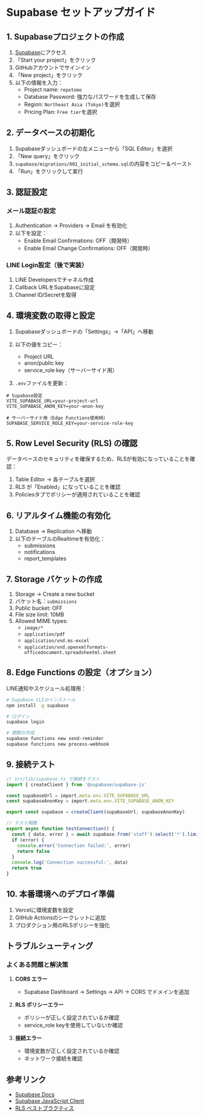 # Supabase セットアップガイド

## 1. Supabaseプロジェクトの作成

1. [Supabase](https://supabase.com)にアクセス
2. 「Start your project」をクリック
3. GitHubアカウントでサインイン
4. 「New project」をクリック
5. 以下の情報を入力：
   - Project name: `repotomo`
   - Database Password: 強力なパスワードを生成して保存
   - Region: `Northeast Asia (Tokyo)`を選択
   - Pricing Plan: `Free tier`を選択

## 2. データベースの初期化

1. Supabaseダッシュボードの左メニューから「SQL Editor」を選択
2. 「New query」をクリック
3. `supabase/migrations/001_initial_schema.sql`の内容をコピー＆ペースト
4. 「Run」をクリックして実行

## 3. 認証設定

### メール認証の設定
1. Authentication → Providers → Email を有効化
2. 以下を設定：
   - Enable Email Confirmations: OFF（開発時）
   - Enable Email Change Confirmations: OFF（開発時）

### LINE Login設定（後で実装）
1. LINE Developersでチャネル作成
2. Callback URLをSupabaseに設定
3. Channel ID/Secretを取得

## 4. 環境変数の取得と設定

1. Supabaseダッシュボードの「Settings」→「API」へ移動
2. 以下の値をコピー：
   - Project URL
   - anon/public key
   - service_role key（サーバーサイド用）

3. `.env`ファイルを更新：

```env
# Supabase設定
VITE_SUPABASE_URL=your-project-url
VITE_SUPABASE_ANON_KEY=your-anon-key

# サーバーサイド用（Edge Functions使用時）
SUPABASE_SERVICE_ROLE_KEY=your-service-role-key
```

## 5. Row Level Security (RLS) の確認

データベースのセキュリティを確保するため、RLSが有効になっていることを確認：

1. Table Editor → 各テーブルを選択
2. RLS が「Enabled」になっていることを確認
3. Policiesタブでポリシーが適用されていることを確認

## 6. リアルタイム機能の有効化

1. Database → Replication へ移動
2. 以下のテーブルのRealtimeを有効化：
   - submissions
   - notifications
   - report_templates

## 7. Storage バケットの作成

1. Storage → Create a new bucket
2. バケット名：`submissions`
3. Public bucket: OFF
4. File size limit: 10MB
5. Allowed MIME types: 
   - `image/*`
   - `application/pdf`
   - `application/vnd.ms-excel`
   - `application/vnd.openxmlformats-officedocument.spreadsheetml.sheet`

## 8. Edge Functions の設定（オプション）

LINE通知やスケジュール処理用：

```bash
# Supabase CLIのインストール
npm install -g supabase

# ログイン
supabase login

# 関数の作成
supabase functions new send-reminder
supabase functions new process-webhook
```

## 9. 接続テスト

```typescript
// src/lib/supabase.ts で接続をテスト
import { createClient } from '@supabase/supabase-js'

const supabaseUrl = import.meta.env.VITE_SUPABASE_URL
const supabaseAnonKey = import.meta.env.VITE_SUPABASE_ANON_KEY

export const supabase = createClient(supabaseUrl, supabaseAnonKey)

// テスト関数
export async function testConnection() {
  const { data, error } = await supabase.from('staff').select('*').limit(1)
  if (error) {
    console.error('Connection failed:', error)
    return false
  }
  console.log('Connection successful:', data)
  return true
}
```

## 10. 本番環境へのデプロイ準備

1. Vercelに環境変数を設定
2. GitHub Actionsのシークレットに追加
3. プロダクション用のRLSポリシーを強化

## トラブルシューティング

### よくある問題と解決策

1. **CORS エラー**
   - Supabase Dashboard → Settings → API → CORS でドメインを追加

2. **RLS ポリシーエラー**
   - ポリシーが正しく設定されているか確認
   - service_role keyを使用していないか確認

3. **接続エラー**
   - 環境変数が正しく設定されているか確認
   - ネットワーク接続を確認

## 参考リンク

- [Supabase Docs](https://supabase.com/docs)
- [Supabase JavaScript Client](https://supabase.com/docs/reference/javascript/introduction)
- [RLS ベストプラクティス](https://supabase.com/docs/guides/auth/row-level-security)